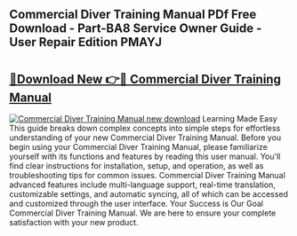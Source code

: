 ## Commercial Diver Training Manual PDf Free Download - Part-BA8 Service Owner Guide - User Repair Edition PMAYJ

# <h2><a href="http://bc13622.oget.top/?id=Commercial+Diver+Training+Manual">🔗Download New 👉🔴 Commercial Diver Training Manual</a></h2>

[![Commercial Diver Training Manual new download](https://i.imgur.com/5g1atiW.png)](http://bc13622.oget.top/?id=Commercial+Diver+Training+Manual)
Learning Made Easy This guide breaks down complex concepts into simple steps for effortless understanding of your new Commercial Diver Training Manual. Before you begin using your Commercial Diver Training Manual, please familiarize yourself with its functions and features by reading this user manual. You'll find clear instructions for installation, setup, and operation, as well as troubleshooting tips for common issues. Commercial Diver Training Manual advanced features include multi-language support, real-time translation, customizable settings, and automatic syncing, all of which can be accessed and customized through the user interface. Your Success is Our Goal Commercial Diver Training Manual. We are here to ensure your complete satisfaction with your new product.
